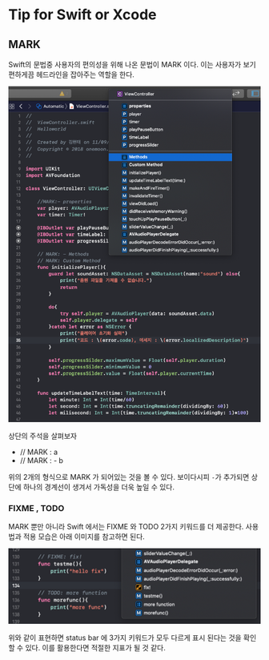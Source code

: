 # Tip for Swift or Xcode

## MARK

Swift의 문법중 사용자의 편의성을 위해 나온 문법이 MARK 이다. 이는 사용자가 보기 편하게끔 헤드라인을 잡아주는 역할을 한다.

![img](./imgs/tip_1.png)

상단의 주석을 살펴보자

- // MARK : a
- // MARK : - b

위의 2개의 형식으로 MARK 가 되어있는 것을 볼 수 있다. 보이다시피 `-`가 추가되면 상단에 하나의 경계선이 생겨서 가독성을 더욱 높일 수 있다.

### FIXME , TODO

MARK 뿐만 아니라 Swift 에서는 FIXME 와 TODO 2가지 키워드를 더 제공한다. 사용법과 적용 모습은 아래 이미지를 참고하면 된다.

![img2](./imgs/tip_2.png)

위와 같이 표현하면 status bar 에 3가지 키워드가 모두 다르게 표시 된다는 것을 확인할 수 있다. 이를 활용한다면 적절한 지표가 될 것 같다.